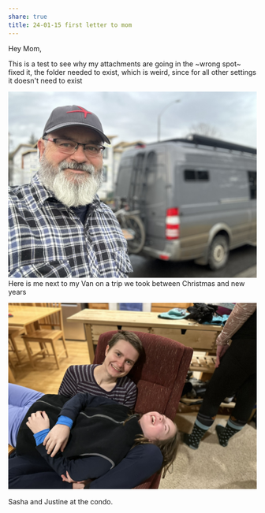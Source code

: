 ```yaml
---
share: true
title: 24-01-15 first letter to mom
---
```



Hey Mom,

This is a test to see why my attachments are going in the ~wrong spot~ fixed it, the folder needed to exist, which is weird, since for all other settings it doesn't need to exist

![B436E782-C698-4820-AA3E-D233B91567FC_1_105_c](../attachments/B436E782-C698-4820-AA3E-D233B91567FC_1_105_c.jpeg)
Here is me next to my Van on a trip we took between Christmas and new years

![AD74BBC0-8277-4F54-A0C6-99864DCD7131_1_102_a](../attachments/AD74BBC0-8277-4F54-A0C6-99864DCD7131_1_102_a.jpeg)

Sasha and Justine at the condo.

